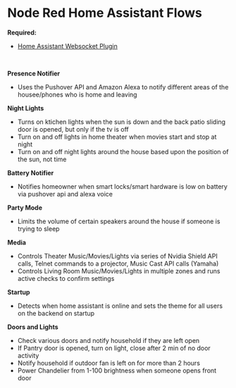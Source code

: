 # Node Red Home Assistant Flows
<b>Required:</b><br> 
- <a href="https://flows.nodered.org/node/node-red-contrib-home-assistant-websocket">Home Assistant Websocket Plugin</a>
<br>

<b>Presence Notifier</b><br>
- Uses the Pushover API and Amazon Alexa to notify different areas of the housee/phones who is home and leaving

<b>Night Lights</b><br>
- Turns on ktichen lights when the sun is down and the back patio sliding door is opened, but only if the tv is off
- Turn on and off lights in home theater when movies start and stop at night
- Turn on and off night lights around the house based upon the position of the sun, not time

<b>Battery Notifier</b><br>
- Notifies homeowner when smart locks/smart hardware is low on battery via pushover api and alexa voice

<b>Party Mode</b><br>
- Limits the volume of certain speakers around the house if someone is trying to sleep

<b>Media</b><br>
- Controls Theater Music/Movies/Lights via series of Nvidia Shield API calls, Telnet commands to a projector, Music Cast API calls (Yamaha)
- Controls Living Room Music/Movies/Lights in multiple zones and runs active checks to confirm settings

<b>Startup</b><br>
- Detects when home assistant is online and sets the theme for all users on the backend on startup

<b>Doors and Lights</b><br>
- Check various doors and notify household if they are left open
- If Pantry door is opened, turn on light, close after 2 min of no door activity
- Notify household if outdoor fan is left on for more than 2 hours
- Power Chandelier from 1-100 brightness when someone opens front door
